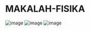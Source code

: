 # MAKALAH-FISIKA
![image](https://github.com/user-attachments/assets/8abea534-9eb3-45f5-8cad-5e292e5c4492)
![image](https://github.com/user-attachments/assets/6c2b6752-65b6-44a6-b2ff-1b5d84c71743)
![image](https://github.com/user-attachments/assets/f77593d5-f6e5-4d6d-baff-7d183ef97950)
